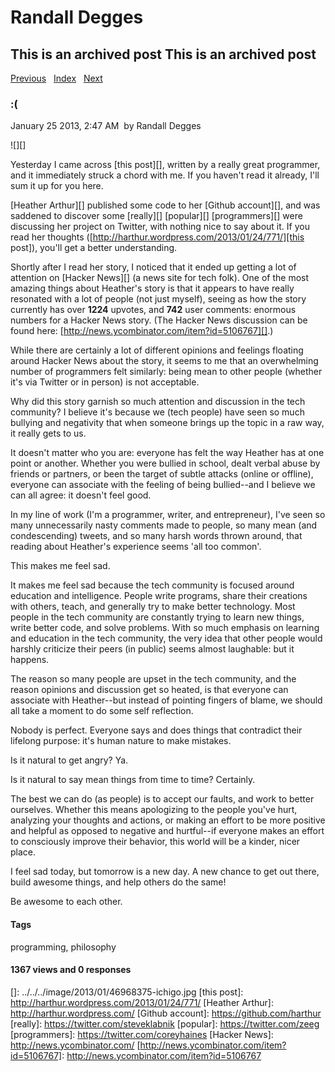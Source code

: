 # Randall Degges

## This is an archived post This is an archived post

[Previous][]   [Index][]   [Next][]

### :(

January 25 2013, 2:47 AM  by Randall Degges

![][]

Yesterday I came across [this post][], written by a really great programmer, and
it immediately struck a chord with me. If you haven't read it already, I'll sum
it up for you here.

[Heather Arthur][] published some code to her [Github account][], and was
saddened to discover some [really][] [popular][] [programmers][] were discussing
her project on Twitter, with nothing nice to say about it. If you read her
thoughts ([http://harthur.wordpress.com/2013/01/24/771/][this post]), you'll get
a better understanding.

Shortly after I read her story, I noticed that it ended up getting a lot of
attention on [Hacker News][] (a news site for tech folk). One of the most
amazing things about Heather's story is that it appears to have really resonated
with a lot of people (not just myself), seeing as how the story currently has
over **1224** upvotes, and **742** user comments: enormous numbers for a Hacker
News story. (The Hacker News discussion can be found
here: [http://news.ycombinator.com/item?id=5106767][].)

While there are certainly a lot of different opinions and feelings floating
around Hacker News about the story, it seems to me that an overwhelming number
of programmers felt similarly: being mean to other people (whether it's via
Twitter or in person) is not acceptable.

Why did this story garnish so much attention and discussion in the tech
community? I believe it's because we (tech people) have seen so much bullying
and negativity that when someone brings up the topic in a raw way, it really
gets to us.

It doesn't matter who you are: everyone has felt the way Heather has at one
point or another. Whether you were bullied in school, dealt verbal abuse by
friends or partners, or been the target of subtle attacks (online or offline),
everyone can associate with the feeling of being bullied--and I believe we can
all agree: it doesn't feel good.

In my line of work (I'm a programmer, writer, and entrepreneur), I've seen so
many unnecessarily nasty comments made to people, so many mean (and
condescending) tweets, and so many harsh words thrown around, that reading about
Heather's experience seems 'all too common'.

This makes me feel sad.

It makes me feel sad because the tech community is focused around education and
intelligence. People write programs, share their creations with others, teach,
and generally try to make better technology. Most people in the tech community
are constantly trying to learn new things, write better code, and solve
problems. With so much emphasis on learning and education in the tech community,
the very idea that other people would harshly criticize their peers (in public)
seems almost laughable: but it happens.

The reason so many people are upset in the tech community, and the reason
opinions and discussion get so heated, is that everyone can associate with
Heather--but instead of pointing fingers of blame, we should all take a moment
to do some self reflection.

Nobody is perfect. Everyone says and does things that contradict their lifelong
purpose: it's human nature to make mistakes.

Is it natural to get angry? Ya.

Is it natural to say mean things from time to time? Certainly.

The best we can do (as people) is to accept our faults, and work to better
ourselves. Whether this means apologizing to the people you've hurt, analyzing
your thoughts and actions, or making an effort to be more positive and helpful
as opposed to negative and hurtful--if everyone makes an effort to consciously
improve their behavior, this world will be a kinder, nicer place.

I feel sad today, but tomorrow is a new day. A new chance to get out there,
build awesome things, and help others do the same!

Be awesome to each other.

#### Tags

programming, philosophy

#### 1367 views and 0 responses

  [Previous]: ../../../posts/2013/01/building-postgression.html
  [Index]: ../../../index.html
  [Next]: ../../../posts/2013/01/postgression-a-postgresql-database-for-every.html
  []: ../../../image/2013/01/46968375-ichigo.jpg
  [this post]: http://harthur.wordpress.com/2013/01/24/771/
  [Heather Arthur]: http://harthur.wordpress.com/
  [Github account]: https://github.com/harthur
  [really]: https://twitter.com/steveklabnik
  [popular]: https://twitter.com/zeeg
  [programmers]: https://twitter.com/coreyhaines
  [Hacker News]: http://news.ycombinator.com/
  [http://news.ycombinator.com/item?id=5106767]: http://news.ycombinator.com/item?id=5106767
